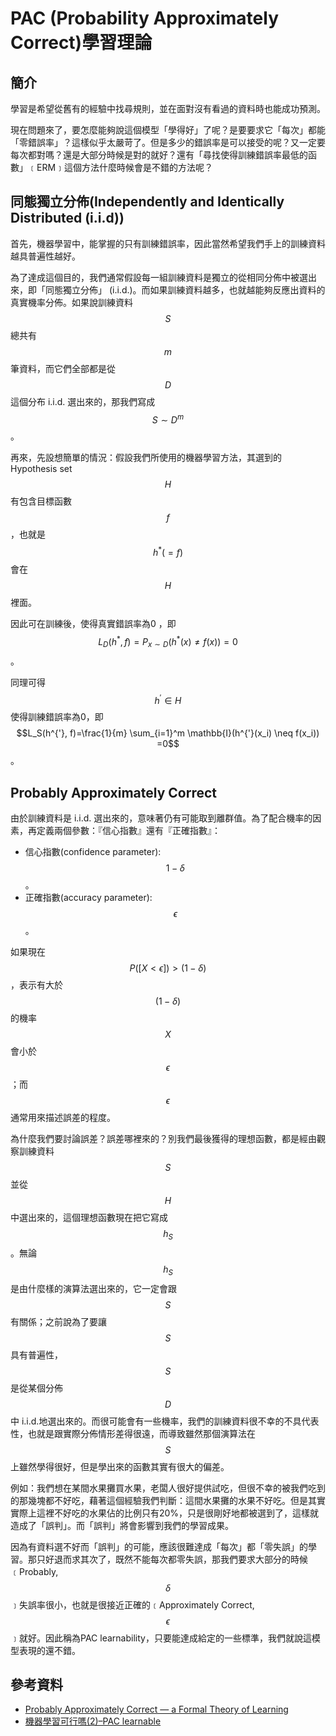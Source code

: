 # PAC \(Probability Approximately Correct\)學習理論

## 簡介

學習是希望從舊有的經驗中找尋規則，並在面對沒有看過的資料時也能成功預測。

現在問題來了，要怎麼能夠說這個模型「學得好」了呢？是要要求它「每次」都能「零錯誤率」？這樣似乎太嚴苛了。但是多少的錯誤率是可以接受的呢？又一定要每次都對嗎？還是大部分時候是對的就好？還有「尋找使得訓練錯誤率最低的函數」﹝ERM﹞這個方法什麼時候會是不錯的方法呢？

## 同態獨立分佈\(Independently and Identically Distributed \(i.i.d\)\)

首先，機器學習中，能掌握的只有訓練錯誤率，因此當然希望我們手上的訓練資料越具普遍性越好。

為了達成這個目的，我們通常假設每一組訓練資料是獨立的從相同分佈中被選出來，即「同態獨立分佈」 \(i.i.d.\)。而如果訓練資料越多，也就越能夠反應出資料的真實機率分佈。如果說訓練資料$$S$$ 總共有$$m$$ 筆資料，而它們全部都是從$$D$$ 這個分布 i.i.d. 選出來的，那我們寫成$$S \sim D^m$$。

再來，先設想簡單的情況：假設我們所使用的機器學習方法，其選到的Hypothesis set $$H$$ 有包含目標函數$$f$$，也就是$$h^{*}(=f)$$會在 $$H$$ 裡面。

因此可在訓練後，使得真實錯誤率為0 ，即$$L_{D}(h^{*},f)=P_{x \sim D}(h^{*}(x) \neq f(x)) = 0$$。

同理可得$$h^{'} \in H$$使得訓練錯誤率為0，即$$L_S(h^{'}, f)=\frac{1}{m} \sum_{i=1}^m \mathbb{I}(h^{'}(x_i) \neq f(x_i)) =0$$。

## Probably Approximately Correct

由於訓練資料是 i.i.d. 選出來的，意味著仍有可能取到離群值。為了配合機率的因素，再定義兩個參數：『信心指數』還有『正確指數』：

* 信心指數\(confidence parameter\):$$1-\delta$$ 。
* 正確指數\(accuracy parameter\): $$\epsilon $$。

如果現在$$P( [ X<\epsilon ] )>(1-\delta )$$，表示有大於$$(1-\delta )$$ 的機率 $$X$$ 會小於$$\epsilon$$ ；而$$\epsilon$$ 通常用來描述誤差的程度。

為什麼我們要討論誤差？誤差哪裡來的？別我們最後獲得的理想函數，都是經由觀察訓練資料 $$S$$ 並從 $$H$$ 中選出來的，這個理想函數現在把它寫成 $$h_S$$。無論$$h_S$$  是由什麼樣的演算法選出來的，它一定會跟 $$S$$ 有關係；之前說為了要讓 $$S$$ 具有普遍性，$$S$$ 是從某個分佈 $$D$$ 中 i.i.d.地選出來的。而很可能會有一些機率，我們的訓練資料很不幸的不具代表性，也就是跟實際分佈情形差得很遠，而導致雖然那個演算法在 $$S$$ 上雖然學得很好，但是學出來的函數其實有很大的偏差。

例如：我們想在某間水果攤買水果，老闆人很好提供試吃，但很不幸的被我們吃到的那幾塊都不好吃，藉著這個經驗我們判斷：這間水果攤的水果不好吃。但是其實實際上這裡不好吃的水果佔的比例只有20%，只是很剛好地都被選到了，這樣就造成了「誤判」。而「誤判」將會影響到我們的學習成果。

因為有資料選不好而「誤判」的可能，應該很難達成「每次」都「零失誤」的學習。那只好退而求其次了，既然不能每次都零失誤，那我們要求大部分的時候﹝Probably, $$\delta$$﹞失誤率很小，也就是很接近正確的﹝Approximately Correct, $$\epsilon$$﹞就好。因此稱為PAC learnability，只要能達成給定的一些標準，我們就說這模型表現的還不錯。



## 參考資料

* [Probably Approximately Correct — a Formal Theory of Learning](https://jeremykun.com/2014/01/02/probably-approximately-correct-a-formal-theory-of-learning/)
* [機器學習可行嗎\(2\)–PAC learnable](https://angnotes.wordpress.com/2017/02/14/%E6%A9%9F%E5%99%A8%E5%AD%B8%E7%BF%92%E5%8F%AF%E8%A1%8C%E5%97%8E2-pac-learnable/)

